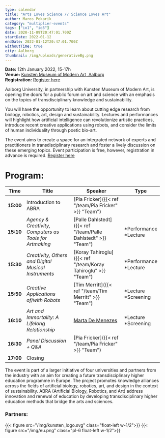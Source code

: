 ```yaml
---
type: calendar
title: "Arts Loves Science // Science Loves Art"
author: Maros Pekarik
category: "multiplier-events"
tags: ["io1", "io5"]
date: 2020-11-09T20:47:01.700Z
startDate: 2022-01-12
endDate: 2022-01-12T20:47:01.700Z
withoutTime: true
city: Aalborg
thumbnail: /img/uploads/generativeBg.png
---
```

**Date:** 12th January 2022, 15-17h\
**Venue:** [Kunsten Museum of Modern Art, Aalborg](https://goo.gl/maps/EHXqv3s21xHkwbrPA)\
**Registration:** [Register here](https://forms.office.com/pages/responsepage.aspx?id=Sbrb9QbOb0msPgzxQ2HZNGGQF6EnzCpLmHl4vVt0SDJUN0RMS1VJUlAzRThMWVFEUFFaQlpNU1Q1TC4u&web=1&wdLOR=c1AB347BA-5791-0A49-8E80-C11F040AF3A6)

Aalborg University, in partnership with Kunsten Museum of Modern Art, is opening the doors for a public forum on art and science with an emphasis on the topics of transdisciplinary knowledge and sustainability.

You will have the opportunity to learn about cutting edge research from biology, robotics, art, design and sustainability. Lectures and performances will highlight how artificial intelligence can revolutionize artistic practices, introduce recent creative applications using robots, and consider the limits of human individuality through poetic bio-art.

The event aims to create a space for an integrated network of experts and practitioners in transdisciplinary research and foster a lively discussion on these emerging topics. Event participation is free, however, registration in advance is required. [Register here](https://forms.office.com/pages/responsepage.aspx?id=Sbrb9QbOb0msPgzxQ2HZNGGQF6EnzCpLmHl4vVt0SDJUN0RMS1VJUlAzRThMWVFEUFFaQlpNU1Q1TC4u&web=1&wdLOR=c1AB347BA-5791-0A49-8E80-C11F040AF3A6)

# Program:

| Time | Title | Speaker | Type |
|-------|------------------------|----|-|
| **15:00** | Introduction to ABRA  | [Pia Fricker]({{< ref "/team/Pia Fricker" >}} "Team")  |
| **15:10** | _Agency & Creativity, Computers as Tools for Artmaking_ | [Palle Dahlstedt]({{< ref "/team/Palle Dahlstedt" >}} "Team") | *Performance <br/> *Lecture |
| **15:30** | _Creativity, Others and Digital Musical Instruments_    | [Koray Tahiroglu]({{< ref "/team/Koray Tahiroglu" >}} "Team") | *Performance <br/> *Lecture |
| **15:50** | _Creative Applications of/with Robots_ | [Tim Merritt]({{< ref "/team/Tim Merritt" >}} "Team") | *Lecture <br> *Screening |
| **16:10** | _Art and Immortality: A Lifelong Relationship_ | [Marta De Menezes](https://martademenezes.com/) | *Lecture <br> *Screening |
| **16:30** | _Panel Discussion + Q&A_ | [Pia Fricker]({{< ref "/team/Pia Fricker" >}} "Team")  |
| **17:00** | Closing                | |

The event is part of a larger initiative of four universities and partners from the industry with an aim for creating a future transdisciplinary higher education programme in Europe. The project promotes knowledge alliances across the fields of artificial biology, robotics, art, and design in the context of sustainability. ABRA (Artificial Biology, Robotics, and Art) address innovation and renewal of education by developing transdisciplinary higher education methods that bridge the arts and sciences.

### Partners:
{{< figure src="/img/kunsten_logo.svg" class="float-left w-1/2">}}
{{< figure src="/img/eu.png" class="pl-6 float-left w-1/2">}}
